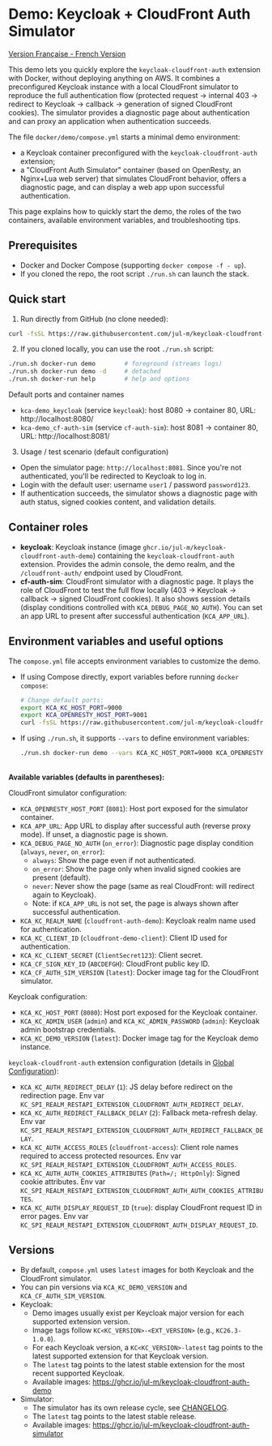 # Demo: Keycloak + CloudFront Auth Simulator

[Version Française - French Version](README.FR.md)

This demo lets you quickly explore the `keycloak-cloudfront-auth` extension with Docker, without deploying anything on AWS.
It combines a preconfigured Keycloak instance with a local CloudFront simulator to reproduce the full authentication flow (protected request → internal 403 → redirect to Keycloak → callback → generation of signed CloudFront cookies).
The simulator provides a diagnostic page about authentication and can proxy an application when authentication succeeds.

The file `docker/demo/compose.yml` starts a minimal demo environment:
- a Keycloak container preconfigured with the `keycloak-cloudfront-auth` extension;
- a "CloudFront Auth Simulator" container (based on OpenResty, an Nginx+Lua web server) that simulates CloudFront behavior, offers a diagnostic page, and can display a web app upon successful authentication.

This page explains how to quickly start the demo, the roles of the two containers, available environment variables, and troubleshooting tips.


## Prerequisites
- Docker and Docker Compose (supporting `docker compose -f - up`).
- If you cloned the repo, the root script `./run.sh` can launch the stack.


## Quick start
1) Run directly from GitHub (no clone needed):

```bash
curl -fsSL https://raw.githubusercontent.com/jul-m/keycloak-cloudfront-auth/refs/heads/main/docker/demo/compose.yml | docker compose -f - up -d
```

2) If you cloned locally, you can use the root `./run.sh` script:

```bash
./run.sh docker-run demo        # foreground (streams logs)
./run.sh docker-run demo -d     # detached
./run.sh docker-run help        # help and options
```

Default ports and container names
- `kca-demo_keycloak` (service `keycloak`): host 8080 -> container 80, URL: http://localhost:8080/
- `kca-demo_cf-auth-sim` (service `cf-auth-sim`): host 8081 -> container 80, URL: http://localhost:8081/

3) Usage / test scenario (default configuration)
- Open the simulator page: `http://localhost:8081`. Since you're not authenticated, you'll be redirected to Keycloak to log in.
- Login with the default user: username `user1` / password `password123`.
- If authentication succeeds, the simulator shows a diagnostic page with auth status, signed cookies content, and validation details.


## Container roles
- **keycloak**: Keycloak instance (image `ghcr.io/jul-m/keycloak-cloudfront-auth-demo`) containing the `keycloak-cloudfront-auth` extension. Provides the admin console, the demo realm, and the `/cloudfront-auth/` endpoint used by CloudFront.
- **cf-auth-sim**: CloudFront simulator with a diagnostic page. It plays the role of CloudFront to test the full flow locally (403 → Keycloak → callback → signed CloudFront cookies). It also shows session details (display conditions controlled with `KCA_DEBUG_PAGE_NO_AUTH`). You can set an app URL to present after successful authentication (`KCA_APP_URL`).


## Environment variables and useful options
The `compose.yml` file accepts environment variables to customize the demo.

- If using Compose directly, export variables before running `docker compose`:
  ```bash
  # Change default ports:
  export KCA_KC_HOST_PORT=9000
  export KCA_OPENRESTY_HOST_PORT=9001
  curl -fsSL https://raw.githubusercontent.com/jul-m/keycloak-cloudfront-auth/refs/heads/main/docker/demo/compose.yml | docker compose -f - up -d
  ```
- If using `./run.sh`, it supports `--vars` to define environment variables:
  ```bash
  ./run.sh docker-run demo --vars KCA_KC_HOST_PORT=9000 KCA_OPENRESTY_HOST_PORT=9001 -d
  ```

\
**Available variables (defaults in parentheses):**

CloudFront simulator configuration:
- `KCA_OPENRESTY_HOST_PORT` (`8081`): Host port exposed for the simulator container.
- `KCA_APP_URL`: App URL to display after successful auth (reverse proxy mode). If unset, a diagnostic page is shown.
- `KCA_DEBUG_PAGE_NO_AUTH` (`on_error`): Diagnostic page display condition (`always`, `never`, `on_error`):
  - `always`: Show the page even if not authenticated.
  - `on_error`: Show the page only when invalid signed cookies are present (default).
  - `never`: Never show the page (same as real CloudFront: will redirect again to Keycloak).
  - Note: if `KCA_APP_URL` is not set, the page is always shown after successful authentication.
- `KCA_KC_REALM_NAME` (`cloudfront-auth-demo`): Keycloak realm name used for authentication.
- `KCA_KC_CLIENT_ID` (`cloudfront-demo-client`): Client ID used for authentication.
- `KCA_KC_CLIENT_SECRET` (`ClientSecret123`): Client secret.
- `KCA_CF_SIGN_KEY_ID` (`ABCDEFGH`): CloudFront public key ID.
- `KCA_CF_AUTH_SIM_VERSION` (`latest`): Docker image tag for the CloudFront simulator.

Keycloak configuration:
- `KCA_KC_HOST_PORT` (`8080`): Host port exposed for the Keycloak container.
- `KCA_KC_ADMIN_USER` (`admin`) and `KCA_KC_ADMIN_PASSWORD` (`admin`): Keycloak admin bootstrap credentials.
- `KCA_KC_DEMO_VERSION` (`latest`): Docker image tag for the Keycloak demo instance.

`keycloak-cloudfront-auth` extension configuration (details in [Global Configuration](../../README.md#global-configuration)):
- `KCA_KC_AUTH_REDIRECT_DELAY` (`1`): JS delay before redirect on the redirection page. Env var `KC_SPI_REALM_RESTAPI_EXTENSION_CLOUDFRONT_AUTH_REDIRECT_DELAY`.
- `KCA_KC_AUTH_REDIRECT_FALLBACK_DELAY` (`2`): Fallback meta-refresh delay. Env var `KC_SPI_REALM_RESTAPI_EXTENSION_CLOUDFRONT_AUTH_REDIRECT_FALLBACK_DELAY`.
- `KCA_KC_AUTH_ACCESS_ROLES` (`cloudfront-access`): Client role names required to access protected resources. Env var `KC_SPI_REALM_RESTAPI_EXTENSION_CLOUDFRONT_AUTH_ACCESS_ROLES`.
- `KCA_KC_AUTH_AUTH_COOKIES_ATTRIBUTES` (`Path=/; HttpOnly`): Signed cookie attributes. Env var `KC_SPI_REALM_RESTAPI_EXTENSION_CLOUDFRONT_AUTH_AUTH_COOKIES_ATTRIBUTES`.
- `KCA_KC_AUTH_DISPLAY_REQUEST_ID` (`true`): display CloudFront request ID in error pages. Env var `KC_SPI_REALM_RESTAPI_EXTENSION_CLOUDFRONT_AUTH_DISPLAY_REQUEST_ID`.


## Versions
- By default, `compose.yml` uses `latest` images for both Keycloak and the CloudFront simulator.
- You can pin versions via `KCA_KC_DEMO_VERSION` and `KCA_CF_AUTH_SIM_VERSION`.
- Keycloak:
  - Demo images usually exist per Keycloak major version for each supported extension version.
  - Image tags follow `KC<KC_VERSION>-<EXT_VERSION>` (e.g., `KC26.3-1.0.0`).
  - For each Keycloak version, a `KC<KC_VERSION>-latest` tag points to the latest supported extension for that Keycloak version.
  - The `latest` tag points to the latest stable extension for the most recent supported Keycloak.
  - Available images: https://ghcr.io/jul-m/keycloak-cloudfront-auth-demo
- Simulator:
  - The simulator has its own release cycle, see [CHANGELOG](../cf-auth-sim/CHANGELOG.md).
  - The `latest` tag points to the latest stable release.
  - Available images: https://ghcr.io/jul-m/keycloak-cloudfront-auth-simulator